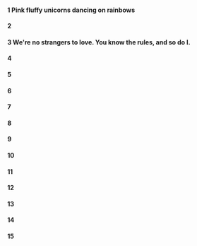 #### 1 Pink fluffy unicorns dancing on rainbows
#### 2
#### 3 We're no strangers to love. You know the rules, and so do I.
#### 4
#### 5
#### 6
#### 7
#### 8
#### 9
#### 10
#### 11
#### 12
#### 13
#### 14
#### 15
